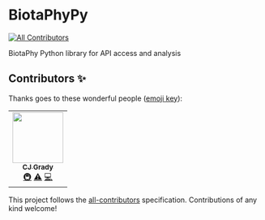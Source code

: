 # BiotaPhyPy
<!-- ALL-CONTRIBUTORS-BADGE:START - Do not remove or modify this section -->
[![All Contributors](https://img.shields.io/badge/all_contributors-1-orange.svg?style=flat-square)](#contributors-)
<!-- ALL-CONTRIBUTORS-BADGE:END -->
BiotaPhy Python library for API access and analysis

## Contributors ✨

Thanks goes to these wonderful people ([emoji key](https://allcontributors.org/docs/en/emoji-key)):

<!-- ALL-CONTRIBUTORS-LIST:START - Do not remove or modify this section -->
<!-- prettier-ignore-start -->
<!-- markdownlint-disable -->
<table>
  <tr>
    <td align="center"><a href="http://lifemapper.org"><img src="https://avatars0.githubusercontent.com/u/1719147?v=4" width="100px;" alt=""/><br /><sub><b>CJ Grady</b></sub></a><br /><a href="#infra-cjgrady" title="Infrastructure (Hosting, Build-Tools, etc)">🚇</a> <a href="https://github.com/biotaphy/BiotaPhyPy/commits?author=cjgrady" title="Tests">⚠️</a> <a href="https://github.com/biotaphy/BiotaPhyPy/commits?author=cjgrady" title="Code">💻</a></td>
  </tr>
</table>

<!-- markdownlint-enable -->
<!-- prettier-ignore-end -->
<!-- ALL-CONTRIBUTORS-LIST:END -->

This project follows the [all-contributors](https://github.com/all-contributors/all-contributors) specification. Contributions of any kind welcome!